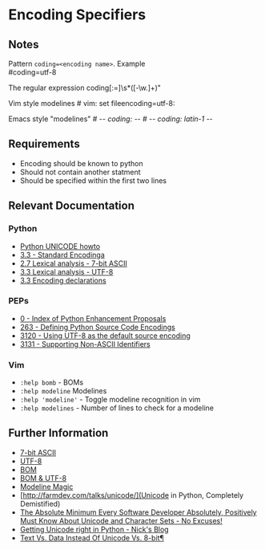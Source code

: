 # Encoding Specifiers


## Notes
Pattern `coding=<encoding name>`. 
Example     
    #coding=utf-8

The regular expression
    coding[:=]\s*([-\w.]+)"

Vim style modelines
    # vim: set fileencoding=utf-8:

Emacs style "modelines"
    # -*- coding: <encoding name> -*-
    # -*- coding: latin-1 -*-


## Requirements
* Encoding should be known to python
* Should not contain another statment
* Should be specified within the first two lines


## Relevant Documentation
### Python 
* [Python UNICODE howto](http://docs.python.org/3/howto/unicode.html)
* [3.3 - Standard Encodinga](http://docs.python.org/3.3/library/codecs.html#standard-encodings)
* [2.7 Lexical analysis - 7-bit ASCII](http://docs.python.org/2.7/reference/lexical_analysis.html#lexical-analysis)
* [3.3 Lexical analysis - UTF-8](http://docs.python.org/3.3/reference/lexical_analysis.html#lexical-analysis)
* [3.3 Encoding declarations](http://docs.python.org/3.3/reference/lexical_analysis.html#encoding-declarations)

### PEPs
* [0 - Index of Python Enhancement Proposals](http://www.python.org/dev/peps/)
* [263 - Defining Python Source Code Encodings](http://www.python.org/dev/peps/pep-0263/)
* [3120 - Using UTF-8 as the default source encoding](http://www.python.org/dev/peps/pep-3120/#specification)
* [3131 - Supporting Non-ASCII Identifiers](http://www.python.org/dev/peps/pep-3131/)

### Vim
* `:help bomb` - BOMs
* `:help modeline` Modelines
* `:help 'modeline'` - Toggle modeline recognition in vim
* `:help modelines` - Number of lines to check for a modeline

## Further Information
* [7-bit ASCII](http://en.wikipedia.org/wiki/ASCII#7-bit)
* [UTF-8](https://en.wikipedia.org/wiki/UTF-8)
* [BOM](https://en.wikipedia.org/wiki/Byte_order_mark)
* [BOM & UTF-8](http://en.wikipedia.org/wiki/UTF-8#Byte_order_mark)
* [Modeline Magic](http://vim.wikia.com/wiki/Modeline_magic)
* [http://farmdev.com/talks/unicode/](Unicode in Python, Completely Demistified)
* [The Absolute Minimum Every Software Developer Absolutely, Positively Must Know About Unicode and Character Sets - No Excuses!](http://www.joelonsoftware.com/articles/Unicode.html)
* [Getting Unicode right in Python - Nick's Blog](http://blog.notdot.net/2010/07/Getting-unicode-right-in-Python)
* [Text Vs. Data Instead Of Unicode Vs. 8-bit¶](http://docs.python.org/release/3.0.1/whatsnew/3.0.html#text-vs-data-instead-of-unicode-vs-8-bit)
